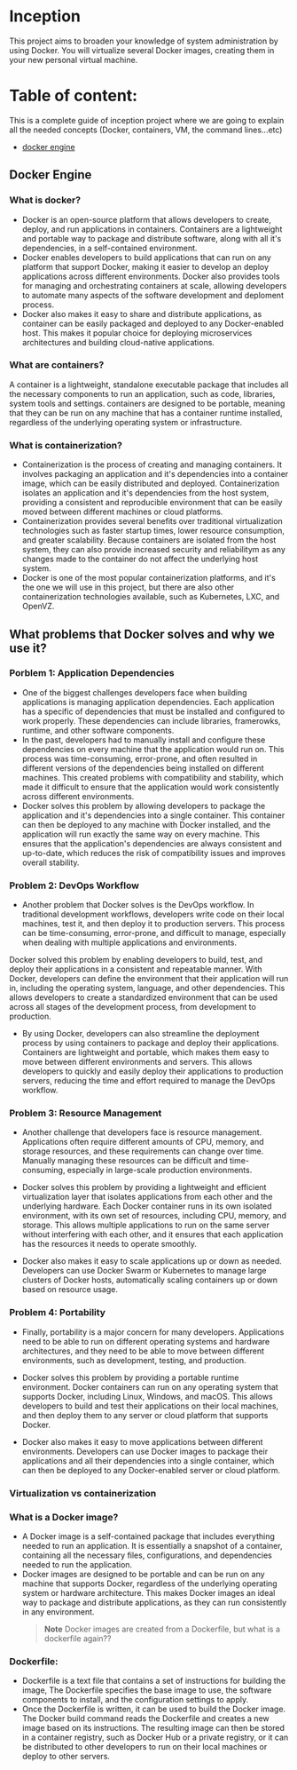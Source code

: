 # Inception

This project aims to broaden your knowledge of system administration by using Docker. You will virtualize several Docker images, creating them in your new personal virtual machine.

# Table of content:

This is a complete guide of inception project where we are going to explain all the needed concepts (Docker, containers, VM, the command lines...etc)

- [docker engine](#docker-engine)

## Docker Engine

### What is docker?

- Docker is an open-source platform that allows developers to create, deploy, and run applications in containers. Containers are a lightweight and portable way to package and distribute software, along with all it's dependencies, in a self-contained environment.
- Docker enables developers to build applications that can run on any platform that support Docker, making it easier to develop an deploy applications across different environments. Docker also provides tools for managing and orchestrating containers at scale, allowing developers to automate many aspects of the software development and deploment process.
- Docker also makes it easy to share and distribute applications, as container can be easily packaged and deployed to any Docker-enabled host. This makes it popular choice for deploying microservices architectures and building cloud-native applications.

### What are containers?
A container is a lightweight, standalone executable package that includes all the necessary components to run an application, such as code, libraries, system tools and settings. containers are designed to be portable, meaning that they can be run on any machine that has a container runtime installed, regardless of the underlying operating system or infrastructure.

### What is containerization?
- Containerization is the process of creating and managing containers. It involves packaging an application and it's dependencies into a container image, which can be easily distributed and deployed. Containerization isolates an application and it's dependencies from the host system, providing a consistent and reproducible environment that can be easily moved between different machines or cloud platforms.
- Containerization provides several benefits over traditional virtualization technologies such as faster startup times, lower resource consumption, and greater scalability. Because containers are isolated from the host system, they can also provide increased security and reliabilitym as any changes made to the container do not affect the underlying host system.
- Docker is one of the most popular containerization platforms, and it's the one we will use in this project, but there are also other containerization technologies available, such as Kubernetes, LXC, and OpenVZ.

## What problems that Docker solves and why we use it?

### Porblem 1: Application Dependencies

- One of the biggest challenges developers face when building applications is managing application dependencies. Each application has a specific of dependencies that must be installed and configured to work properly. These dependencies can include libraries, framerowks, runtime, and other software components.
- In the past, developers had to manually install and configure these dependencies on every machine that the application would run on. This process was time-consuming, error-prone, and often resulted in different versions of the dependencies being installed on different machines. This created problems with compatibility and stability, which made it difficult to ensure that the application would work consistently across different environments.
- Docker solves this problem by allowing developers to package the application and it's dependencies into a single container. This container can then be deployed to any machine with Docker installed, and the application will run exactly the same way on every machine. This ensures that the application's dependencies are always consistent and up-to-date, which reduces the risk of compatibility issues and improves overall stability.

### Problem 2: DevOps Workflow

- Another problem that Docker solves is the DevOps workflow. In traditional development workflows, developers write code on their local machines, test it, and then deploy it to production servers. This process can be time-consuming, error-prone, and difficult to manage, especially when dealing with multiple applications and environments.

Docker solved this problem by enabling developers to build, test, and deploy their applications in a consistent and repeatable manner. With Docker, developers can define the environment that their application will run in, including the operating system, language, and other dependencies. This allows developers to create a standardized environment that can be used across all stages of the development process, from development to production.
- By using Docker, developers can also streamline the deployment process by using containers to package and deploy their applications. Containers are lightweight and portable, which makes them easy to move between different environments and servers. This allows developers to quickly and easily deploy their applications to production servers, reducing the time and effort required to manage the DevOps workflow.

### Problem 3: Resource Management

- Another challenge that developers face is resource management. Applications often require different amounts of CPU, memory, and storage resources, and these requirements can change over time. Manually managing these resources can be difficult and time-consuming, especially in large-scale production environments.

- Docker solves this problem by providing a lightweight and efficient virtualization layer that isolates applications from each other and the underlying hardware. Each Docker container runs in its own isolated environment, with its own set of resources, including CPU, memory, and storage. This allows multiple applications to run on the same server without interfering with each other, and it ensures that each application has the resources it needs to operate smoothly.

- Docker also makes it easy to scale applications up or down as needed. Developers can use Docker Swarm or Kubernetes to manage large clusters of Docker hosts, automatically scaling containers up or down based on resource usage.

### Problem 4: Portability

- Finally, portability is a major concern for many developers. Applications need to be able to run on different operating systems and hardware architectures, and they need to be able to move between different environments, such as development, testing, and production.

- Docker solves this problem by providing a portable runtime environment. Docker containers can run on any operating system that supports Docker, including Linux, Windows, and macOS. This allows developers to build and test their applications on their local machines, and then deploy them to any server or cloud platform that supports Docker.

- Docker also makes it easy to move applications between different environments. Developers can use Docker images to package their applications and all their dependencies into a single container, which can then be deployed to any Docker-enabled server or cloud platform.

### Virtualization vs containerization

### What is a Docker image?
- A Docker image is a self-contained package that includes everything needed to run an application. It is essentially a snapshot of a container, containing all the necessary files, configurations, and dependencies needed to run the application.
- Docker images are designed to be portable and can be run on any machine that supports Docker, regardless of the underlying operating system or hardware architecture. This makes Docker images an ideal way to package and distribute applications, as they can run consistently in any environment.
  > **Note**
  > Docker images are created from a Dockerfile, but what is a dockerfile again??

### Dockerfile:
- Dockerfile is a text file that contains a set of instructions for building the image, The Dockerfile specifies the base image to use, the software components to install, and the configuration settings to apply.
- Once the Dockerfile is written, it can be used to build the Docker image. The Docker build command reads the Dockerfile and creates a new image based on its instructions. The resulting image can then be stored in a container registry, such as Docker Hub or a private registry, or it can be distributed to other developers to run on their local machines or deploy to other servers.

